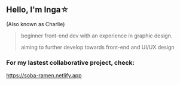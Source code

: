 ## Hello, I'm Inga☆
(Also known as Charlie)

> beginner front-end dev with an experience in graphic design.
> 
> aiming to further develop towards front-end and UI/UX design

### For my lastest collaborative project, check:
https://soba-ramen.netlify.app


<!-- 
- 🔭 I’m currently working on ...
- 🌱 I’m currently learning ...
- 👯 I’m looking to collaborate on ...
- 🤔 I’m looking for help with ...
- 💬 Ask me about ...
- 📫 How to reach me: ...
- 😄 Pronouns: ...
- ⚡ Fun fact: ...
-->
